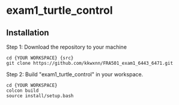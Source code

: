 # exam1_turtle_control
## Installation
Step 1: Download the repository to your machine
```
cd {YOUR WORKSPACE} {src}
git clone https://github.com/kkwxnn/FRA501_exam1_6443_6471.git
```
Step 2: Build "exam1_turtle_control" in your workspace.
```
cd {YOUR WORKSPACE}
colcon build
source install/setup.bash
```
